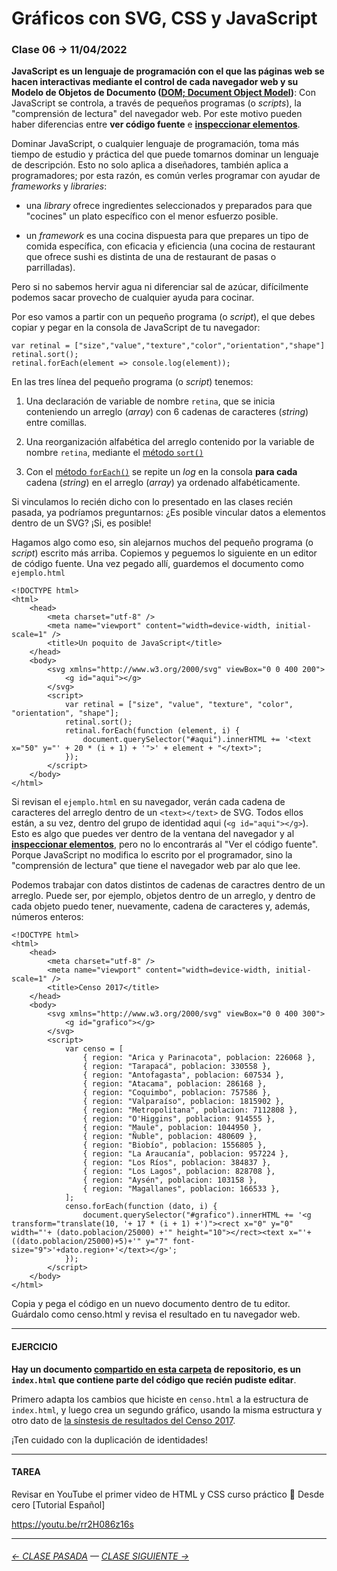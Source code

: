 # Gráficos con SVG, CSS y JavaScript

### Clase 06 → 11/04/2022

**JavaScript es un lenguaje de programación con el que las páginas web se hacen interactivas mediante el control de cada navegador web y su Modelo de Objetos de Documento ([DOM; Document Object Model](https://es.wikipedia.org/wiki/Document_Object_Model))**: Con JavaScript se controla, a través de pequeños programas (o *scripts*), la "comprensión de lectura" del navegador web. Por este motivo pueden haber diferencias entre **ver código fuente** e [**inspeccionar elementos**](https://support.hostinger.es/es/articles/2333029-como-inspeccionar-los-elementos-del-sitio-web).

Dominar JavaScript, o cualquier lenguaje de programación, toma más tiempo de estudio y práctica del que puede tomarnos dominar un lenguaje de descripción. Esto no solo aplica a diseñadores, también aplica a programadores; por esta razón, es común verles programar con ayudar de *frameworks* y *libraries*:

- una *library* ofrece ingredientes seleccionados y preparados para que "cocines" un plato específico con el menor esfuerzo posible. 

- un *framework* es una cocina dispuesta para que prepares un tipo de comida específica, con eficacia y eficiencia (una cocina de restaurant que ofrece sushi es distinta de una de restaurant de pasas o parrilladas).

Pero si no sabemos hervir agua ni diferenciar sal de azúcar, difícilmente podemos sacar provecho de cualquier ayuda para cocinar.

Por eso vamos a partir con un pequeño programa (o *script*), el que debes copiar y pegar en la consola de JavaScript de tu navegador:

```
var retinal = ["size","value","texture","color","orientation","shape"]
retinal.sort();
retinal.forEach(element => console.log(element));
```

En las tres línea del pequeño programa (o *script*) tenemos: 

1. Una declaración de variable de nombre `retina`, que se inicia conteniendo un arreglo (*array*) con 6 cadenas de caracteres (*string*) entre comillas.

2. Una reorganización alfabética del arreglo contenido por la variable de nombre `retina`, mediante el [método `sort()`](https://developer.mozilla.org/es/docs/Web/JavaScript/Reference/Global_Objects/Array/sort)

3. Con el [método `forEach()`](https://developer.mozilla.org/es/docs/Web/JavaScript/Reference/Global_Objects/Array/forEach) se repite un *log* en la consola **para cada** cadena (*string*) en el arreglo (*array*) ya ordenado alfabéticamente.

Si vinculamos lo recién dicho con lo presentado en las clases recién pasada, ya podríamos preguntarnos: ¿Es posible vincular datos a elementos dentro de un SVG? ¡Si, es posible!

Hagamos algo como eso, sin alejarnos muchos del pequeño programa (o *script*) escrito más arriba. Copiemos y peguemos lo siguiente en un editor de código fuente. Una vez pegado allí, guardemos el documento como `ejemplo.html`

```
<!DOCTYPE html>
<html>
    <head>
        <meta charset="utf-8" />
        <meta name="viewport" content="width=device-width, initial-scale=1" />
        <title>Un poquito de JavaScript</title>
    </head>
    <body>
        <svg xmlns="http://www.w3.org/2000/svg" viewBox="0 0 400 200">
            <g id="aqui"></g>
        </svg>
        <script>
            var retinal = ["size", "value", "texture", "color", "orientation", "shape"];
            retinal.sort();
            retinal.forEach(function (element, i) {
                document.querySelector("#aqui").innerHTML += '<text x="50" y="' + 20 * (i + 1) + '">' + element + "</text>";
            });
        </script>
    </body>
</html>
```

Si revisan el `ejemplo.html` en su navegador, verán cada cadena de caracteres del arreglo dentro de un `<text></text>` de SVG. Todos ellos están, a su vez, dentro del grupo de identidad aqui (`<g id="aqui"></g>`). Esto es algo que puedes ver dentro de la ventana del navegador y al [**inspeccionar elementos**](https://support.hostinger.es/es/articles/2333029-como-inspeccionar-los-elementos-del-sitio-web), pero no lo encontrarás al "Ver el código fuente". Porque JavaScript no modifica lo escrito por el programador, sino la "comprensión de lectura" que tiene el navegador web par alo que lee.

Podemos trabajar con datos distintos de cadenas de caractres dentro de un arreglo. Puede ser, por ejemplo, objetos dentro de un arreglo, y dentro de cada objeto puedo tener, nuevamente, cadena de caracteres y, además, números enteros:

```
<!DOCTYPE html>
<html>
    <head>
        <meta charset="utf-8" />
        <meta name="viewport" content="width=device-width, initial-scale=1" />
        <title>Censo 2017</title>
    </head>
    <body>
        <svg xmlns="http://www.w3.org/2000/svg" viewBox="0 0 400 300">
            <g id="grafico"></g>
        </svg>
        <script>
            var censo = [
                { region: "Arica y Parinacota", poblacion: 226068 },
                { region: "Tarapacá", poblacion: 330558 },
                { region: "Antofagasta", poblacion: 607534 },
                { region: "Atacama", poblacion: 286168 },
                { region: "Coquimbo", poblacion: 757586 },
                { region: "Valparaíso", poblacion: 1815902 },
                { region: "Metropolitana", poblacion: 7112808 },
                { region: "O'Higgins", poblacion: 914555 },
                { region: "Maule", poblacion: 1044950 },
                { region: "Ñuble", poblacion: 480609 },
                { region: "Biobío", poblacion: 1556805 },
                { region: "La Araucanía", poblacion: 957224 },
                { region: "Los Ríos", poblacion: 384837 },
                { region: "Los Lagos", poblacion: 828708 },
                { region: "Aysén", poblacion: 103158 },
                { region: "Magallanes", poblacion: 166533 },
            ];
            censo.forEach(function (dato, i) {
                document.querySelector("#grafico").innerHTML += '<g transform="translate(10, '+ 17 * (i + 1) +')"><rect x="0" y="0" width="'+ (dato.poblacion/25000) +'" height="10"></rect><text x="'+((dato.poblacion/25000)+5)+'" y="7" font-size="9">'+dato.region+'</text></g>';
            });
        </script>
    </body>
</html>
```

Copia y pega el código en un nuevo documento dentro de tu editor. Guárdalo como censo.html y revisa el resultado en tu navegador web.

- - - - - - - 

#### EJERCICIO

**Hay un documento [compartido en esta carpeta](https://profesorfaco.github.io/dno075-2022-1/clase-06/) de repositorio, es un `index.html` que contiene parte del código que recién pudiste editar**. 

Primero adapta los cambios que hiciste en `censo.html` a la estructura de `index.html`, y luego crea un segundo gráfico, usando la misma estructura y otro dato de [la sínstesis de resultados del Censo 2017](https://www.censo2017.cl/descargas/home/sintesis-de-resultados-censo2017.pdf).

¡Ten cuidado con la duplicación de identidades!

- - - - - - - 
 
#### TAREA

Revisar en YouTube el primer video de HTML y CSS curso práctico 💪 Desde cero [Tutorial Español]

https://youtu.be/rr2H086z16s

- - - - - - - -

###### [← CLASE PASADA](https://github.com/profesorfaco/dno075-2022-1/tree/main/clase-05) — [CLASE SIGUIENTE →](https://github.com/profesorfaco/dno075-2022-1/tree/main/clase-07) 

